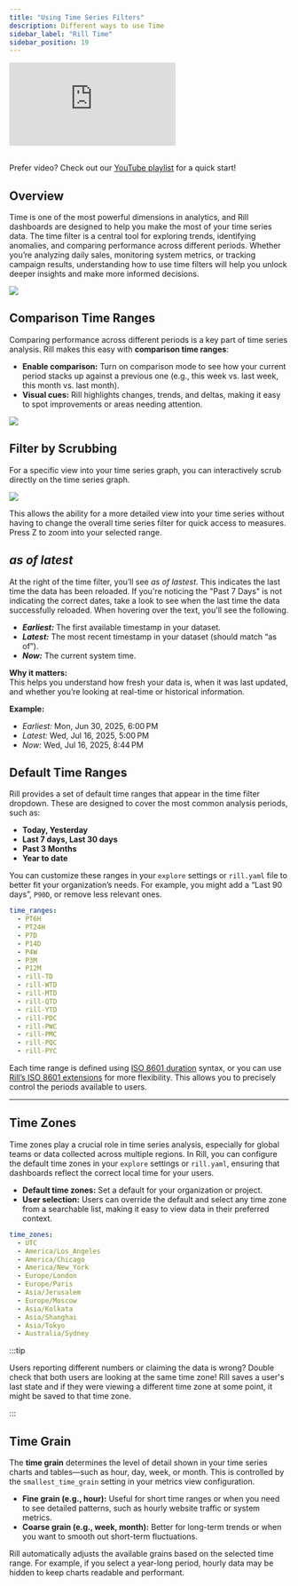 ```yaml
---
title: "Using Time Series Filters"
description: Different ways to use Time
sidebar_label: "Rill Time"
sidebar_position: 19
---
```


<div style={{ 
  position: "relative", 
  width: "100%", 
  paddingTop: "56.25%", 
  borderRadius: "15px",  /* Softer corners */
  boxShadow: "0px 4px 15px rgba(0, 0, 0, 0.2)"  /* Shadow effect */
}}>
  <iframe credentialless="true"
    src="https://www.youtube.com/embed/1gmEBf2cv9U?si=bD2gXKAfW3Zb3FAn"
    frameBorder="0"
    allow="accelerometer; autoplay; clipboard-write; encrypted-media; gyroscope; picture-in-picture; web-share"
    allowFullScreen
    style={{
      position: "absolute",
      top: 0,
      left: 0,
      width: "100%",
      height: "100%",
      borderRadius: "10px", 
    }}
  ></iframe>
</div>
<br/>

Prefer video? Check out our [YouTube playlist](https://www.youtube.com/watch?v=wTP46eOzoCk&list=PL_ZoDsg2yFKgi7ud_fOOD33AH8ONWQS7I&index=1) for a quick start!

## Overview

Time is one of the most powerful dimensions in analytics, and Rill dashboards are designed to help you make the most of your time series data. The time filter is a central tool for exploring trends, identifying anomalies, and comparing performance across different periods. Whether you’re analyzing daily sales, monitoring system metrics, or tracking campaign results, understanding how to use time filters will help you unlock deeper insights and make more informed decisions.

<img src = '/img/explore/filters/time-filter.png' class='rounded-gif' />
<br />

## Comparison Time Ranges

Comparing performance across different periods is a key part of time series analysis. Rill makes this easy with **comparison time ranges**:

- **Enable comparison:** Turn on comparison mode to see how your current period stacks up against a previous one (e.g., this week vs. last week, this month vs. last month).
- **Visual cues:** Rill highlights changes, trends, and deltas, making it easy to spot improvements or areas needing attention.
  
<img src = '/img/explore/filters/kpi_compare.png' class='rounded-gif' />
<br />

## Filter by Scrubbing 

For a specific view into your time series graph, you can interactively scrub directly on the time series graph. 

<img src = '/img/explore/filters/scrub.png' class='rounded-gif' />
<br />

This allows the ability for a more detailed view into your time series without having to change the overall time series filter for quick access to measures. Press Z to zoom into your selected range.

## _as of latest_

At the right of the time filter, you’ll see _as of lastest_. This indicates the last time the data has been reloaded. If you're noticing the "Past 7 Days" is not indicating the correct dates, take a look to see when the last time the data successfully reloaded. When hovering over the text, you'll see the following.

- _**Earliest:**_ The first available timestamp in your dataset.
- _**Latest:**_ The most recent timestamp in your dataset (should match “as of”).
- _**Now:**_ The current system time.

**Why it matters:**  
This helps you understand how fresh your data is, when it was last updated, and whether you’re looking at real-time or historical information.

**Example:**
- *Earliest:* Mon, Jun 30, 2025, 6:00 PM  
- *Latest:* Wed, Jul 16, 2025, 5:00 PM  
- *Now:* Wed, Jul 16, 2025, 8:44 PM


## Default Time Ranges

Rill provides a set of default time ranges that appear in the time filter dropdown. These are designed to cover the most common analysis periods, such as:

- **Today, Yesterday**
- **Last 7 days, Last 30 days**
- **Past 3 Months**
- **Year to date**

You can customize these ranges in your `explore` settings or `rill.yaml` file to better fit your organization’s needs. For example, you might add a “Last 90 days”, `P90D`, or remove less relevant ones.

```yaml
time_ranges:
  - PT6H
  - PT24H
  - P7D
  - P14D
  - P4W
  - P3M
  - P12M
  - rill-TD
  - rill-WTD
  - rill-MTD
  - rill-QTD
  - rill-YTD
  - rill-PDC
  - rill-PWC
  - rill-PMC
  - rill-PQC
  - rill-PYC
```

Each time range is defined using [ISO 8601 duration](https://en.wikipedia.org/wiki/ISO_8601#Durations) syntax, or you can use [Rill’s ISO 8601 extensions](/reference/rill-iso-extensions.md#extensions) for more flexibility. This allows you to precisely control the periods available to users.

---

## Time Zones

Time zones play a crucial role in time series analysis, especially for global teams or data collected across multiple regions. In Rill, you can configure the default time zones in your `explore` settings or `rill.yaml`, ensuring that dashboards reflect the correct local time for your users.

- **Default time zones:** Set a default for your organization or project.
- **User selection:** Users can override the default and select any time zone from a searchable list, making it easy to view data in their preferred context.

```yaml
time_zones:
  - UTC
  - America/Los_Angeles
  - America/Chicago
  - America/New_York
  - Europe/London
  - Europe/Paris
  - Asia/Jerusalem
  - Europe/Moscow
  - Asia/Kolkata
  - Asia/Shanghai
  - Asia/Tokyo
  - Australia/Sydney
```

:::tip

Users reporting different numbers or claiming the data is wrong? Double check that both users are looking at the same time zone! Rill saves a user's last state and if they were viewing a different time zone at some point, it might be saved to that time zone.

:::


## Time Grain

The **time grain** determines the level of detail shown in your time series charts and tables—such as hour, day, week, or month. This is controlled by the `smallest_time_grain` setting in your metrics view configuration.

- **Fine grain (e.g., hour):** Useful for short time ranges or when you need to see detailed patterns, such as hourly website traffic or system metrics.
- **Coarse grain (e.g., week, month):** Better for long-term trends or when you want to smooth out short-term fluctuations.

Rill automatically adjusts the available grains based on the selected time range. For example, if you select a year-long period, hourly data may be hidden to keep charts readable and performant.



